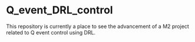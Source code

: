 # Q_event_DRL_control
This repository is currently a place to see the advancement of a M2 project related to Q event control using DRL.
